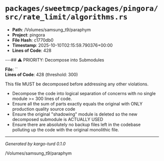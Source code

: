 # `packages/sweetmcp/packages/pingora/src/rate_limit/algorithms.rs`

- **Path**: /Volumes/samsung_t9/paraphym
- **Project**: pingora
- **File Hash**: c1770db0  
- **Timestamp**: 2025-10-10T02:15:59.790376+00:00  
- **Lines of Code**: 428

---## ⚠️ PRIORITY: Decompose into Submodules

**File**: ``  
**Lines of Code**: 428 (threshold: 300)

This file MUST be decomposed before addressing any other violations.

- Decompose the code into logical separation of concerns with no single module >= 300 lines of code. 
- Ensure all the sum of parts exactly equals the original with ONLY production quality source code
- Ensure the original "shadowing" module is deleted so the new decomposed submodule is ACTUALLY USED
- Ensure there are absolutely no backup files left in the codebase polluting up the code with the original monolithic file.

------

*Generated by kargo-turd 0.1.0*

/Volumes/samsung_t9/paraphym